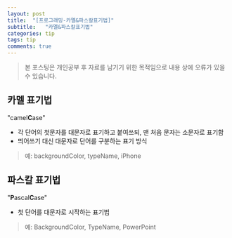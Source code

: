 ```yaml
---
layout: post
title:  "[프로그래밍-카멜&파스칼표기법]"
subtitle:   "카멜&파스칼표기법"
categories: tip
tags: tip
comments: true
---
```

> 본 포스팅은 개인공부 후 자료를 남기기 위한 목적임으로 내용 상에 오류가 있을 수 있습니다.

## 카멜 표기법

"camel**C**ase"

- 각 단어의 첫문자를 대문자로 표기하고 붙여쓰되, 맨 처음 문자는 소문자로 표기함
- 띄어쓰기 대신 대문자로 단어를 구분하는 표기 방식

> 예: backgroundColor, typeName, iPhone



## 파스칼 표기법

"**P**ascal**C**ase"

- 첫 단어를 대문자로 시작하는 표기법

> 예: BackgroundColor, TypeName, PowerPoint
